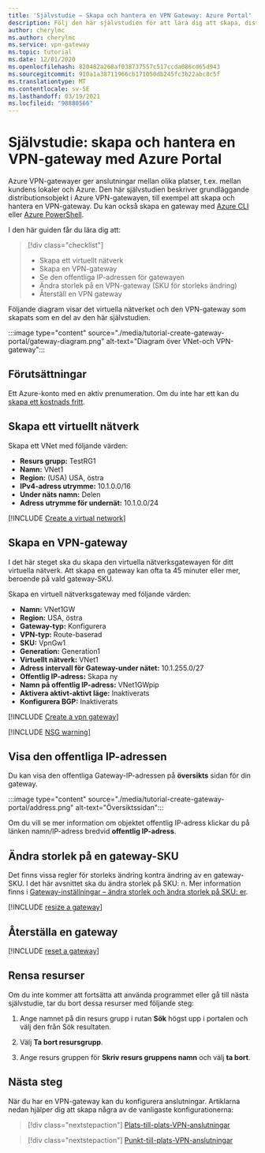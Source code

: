 ```yaml
---
title: 'Självstudie – Skapa och hantera en VPN Gateway: Azure Portal'
description: Följ den här självstudien för att lära dig att skapa, distribuera och hantera en Azure-VPN Gateway med hjälp av portalen
author: cherylmc
ms.author: cherylmc
ms.service: vpn-gateway
ms.topic: tutorial
ms.date: 12/01/2020
ms.openlocfilehash: 820482a268af038737557c517ccda086cd65d943
ms.sourcegitcommit: 910a1a38711966cb171050db245fc3b22abc8c5f
ms.translationtype: MT
ms.contentlocale: sv-SE
ms.lasthandoff: 03/19/2021
ms.locfileid: "98880566"
---
```

# <a name="tutorial-create-and-manage-a-vpn-gateway-using-azure-portal"></a>Självstudie: skapa och hantera en VPN-gateway med Azure Portal

Azure VPN-gatewayer ger anslutningar mellan olika platser, t.ex. mellan kundens lokaler och Azure. Den här självstudien beskriver grundläggande distributionsobjekt i Azure VPN-gatewayen, till exempel att skapa och hantera en VPN-gateway. Du kan också skapa en gateway med [Azure CLI](create-routebased-vpn-gateway-cli.md) eller [Azure PowerShell](create-routebased-vpn-gateway-powershell.md).

I den här guiden får du lära dig att:

> [!div class="checklist"]
> * Skapa ett virtuellt nätverk
> * Skapa en VPN-gateway
> * Se den offentliga IP-adressen för gatewayen
> * Ändra storlek på en VPN-gateway (SKU för storleks ändring)
> * Återställ en VPN gateway

Följande diagram visar det virtuella nätverket och den VPN-gateway som skapats som en del av den här självstudien.

:::image type="content" source="./media/tutorial-create-gateway-portal/gateway-diagram.png" alt-text="Diagram över VNet-och VPN-gateway":::

## <a name="prerequisites"></a>Förutsättningar

Ett Azure-konto med en aktiv prenumeration. Om du inte har ett kan du [skapa ett kostnads fritt](https://azure.microsoft.com/free/?ref=microsoft.com&utm_source=microsoft.com&utm_medium=docs&utm_campaign=visualstudio).

## <a name="create-a-virtual-network"></a><a name="CreatVNet"></a>Skapa ett virtuellt nätverk

Skapa ett VNet med följande värden:

* **Resurs grupp:** TestRG1
* **Namn:** VNet1
* **Region:** (USA) USA, östra
* **IPv4-adress utrymme:** 10.1.0.0/16
* **Under näts namn:** Delen
* **Adress utrymme för undernät:** 10.1.0.0/24

[!INCLUDE [Create a virtual network](../../includes/vpn-gateway-basic-vnet-rm-portal-include.md)]

## <a name="create-a-vpn-gateway"></a><a name="VNetGateway"></a>Skapa en VPN-gateway

I det här steget ska du skapa den virtuella nätverksgatewayen för ditt virtuella nätverk. Att skapa en gateway kan ofta ta 45 minuter eller mer, beroende på vald gateway-SKU.

Skapa en virtuell nätverksgateway med följande värden:

* **Namn:** VNet1GW
* **Region:** USA, östra
* **Gateway-typ:** Konfigurera
* **VPN-typ:** Route-baserad
* **SKU:** VpnGw1
* **Generation:** Generation1
* **Virtuellt nätverk:** VNet1
* **Adress intervall för Gateway-under nätet:** 10.1.255.0/27
* **Offentlig IP-adress:** Skapa ny
* **Namn på offentlig IP-adress:** VNet1GWpip
* **Aktivera aktivt-aktivt läge:** Inaktiverats
* **Konfigurera BGP:** Inaktiverats

[!INCLUDE [Create a vpn gateway](../../includes/vpn-gateway-add-gw-rm-portal-include.md)]

[!INCLUDE [NSG warning](../../includes/vpn-gateway-no-nsg-include.md)]

## <a name="view-the-public-ip-address"></a><a name="view"></a>Visa den offentliga IP-adressen

Du kan visa den offentliga Gateway-IP-adressen på **översikts** sidan för din gateway.

:::image type="content" source="./media/tutorial-create-gateway-portal/address.png" alt-text="Översiktssidan":::

Om du vill se mer information om objektet offentlig IP-adress klickar du på länken namn/IP-adress bredvid **offentlig IP-adress**.

## <a name="resize-a-gateway-sku"></a><a name="resize"></a>Ändra storlek på en gateway-SKU

Det finns vissa regler för storleks ändring kontra ändring av en gateway-SKU. I det här avsnittet ska du ändra storlek på SKU: n. Mer information finns i [Gateway-inställningar – ändra storlek och ändra storlek på SKU: er](vpn-gateway-about-vpn-gateway-settings.md#resizechange).

[!INCLUDE [resize a gateway](../../includes/vpn-gateway-resize-gw-portal-include.md)]

## <a name="reset-a-gateway"></a><a name="reset"></a>Återställa en gateway

[!INCLUDE [reset a gateway](../../includes/vpn-gateway-reset-gw-portal-include.md)]

## <a name="clean-up-resources"></a>Rensa resurser

Om du inte kommer att fortsätta att använda programmet eller gå till nästa självstudie, tar du bort dessa resurser med följande steg:

1. Ange namnet på din resurs grupp i rutan **Sök** högst upp i portalen och välj den från Sök resultaten.

1. Välj **Ta bort resursgrupp**.

1. Ange resurs gruppen för **Skriv resurs gruppens namn** och välj **ta bort**.

## <a name="next-steps"></a>Nästa steg

När du har en VPN-gateway kan du konfigurera anslutningar. Artiklarna nedan hjälper dig att skapa några av de vanligaste konfigurationerna:

> [!div class="nextstepaction"]
> [Plats-till-plats-VPN-anslutningar](./tutorial-site-to-site-portal.md)

> [!div class="nextstepaction"]
> [Punkt-till-plats-VPN-anslutningar](vpn-gateway-howto-point-to-site-resource-manager-portal.md)